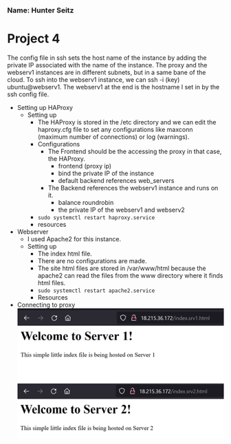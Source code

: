 ### Name: Hunter Seitz

# Project 4 

The config file in ssh sets the host name of the instance by adding the private IP
associated with the name of the instance. 
The proxy and the webserv1 instances are in different subnets, but in a
same bane of the cloud. To ssh into the webserv1 instance, we can 
ssh -i (key) ubuntu@webserv1. The webserv1 at the end is the hostname I set in by
the ssh config file. 

- Setting up HAProxy 
    - Setting up
        - The HAProxy is stored in the /etc directory and we can edit the haproxy.cfg file to set any configurations like maxconn (maximum number of connections) or log (warnings).
        - Configurations
            - The Frontend should be the accessing the proxy in that case, the HAProxy. 
                - frontend (proxy ip)
                - bind the private IP of the instance
                - default backend references web_servers
            - The Backend references the webserv1 instance and runs on it. 
                - balance roundrobin
                - the private IP of the webserv1 and webserv2
        - `sudo systemctl restart haproxy.service`
        - resources 
- Webserver 
    - I used Apache2 for this instance. 
    - Setting up
        - The index html file. 
        - There are no configurations are made. 
        - The site html files are stored in /var/www/html because the apache2 can read the files from the www directory where it finds html files. 
        - `sudo systemctl restart apache2.service`
        - Resources 
- Connecting to proxy 
![webserv1](https://github.com/WSU-kduncan/ceg3120-hunter2seitz/blob/main/Project4/images/webserv1.png)
![webserv2](https://github.com/WSU-kduncan/ceg3120-hunter2seitz/blob/main/Project4/images/webserv2.png) 
